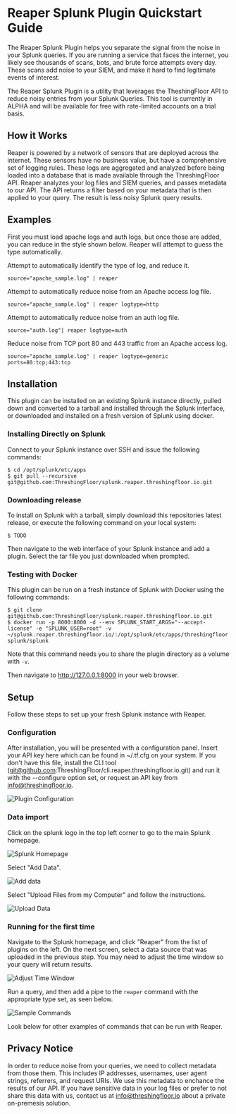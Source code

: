 # Reaper Splunk Plugin Quickstart Guide

The Reaper Splunk Plugin helps you separate the signal from the noise in your Splunk queries. If you are running a service that faces the internet, you likely see thousands of scans, bots, and brute force attempts every day. These scans add noise to your SIEM, and make it hard to find legitimate events of interest.

The Reaper Splunk Plugin is a utility that leverages the TheshingFloor API to reduce noisy entries from your Splunk Queries. This tool is currently in ALPHA and will be available for free with rate-limited accounts on a trial basis.

## How it Works

Reaper is powered by a network of sensors that are deployed across the internet. These sensors have no business value, but have a comprehensive set of logging rules. These logs are aggregated and analyzed before being loaded into a database that is made available through the ThreshingFloor API. Reaper analyzes your log files and SIEM queries, and passes metadata to our API. The API returns a filter based on your metadata that is then applied to your query. The result is less noisy Splunk query results.

## Examples

First you must load apache logs and auth logs, but once those are added, you can reduce in the style shown below. Reaper will attempt to guess the type automatically.

Attempt to automatically identify the type of log, and reduce it.
```
source="apache_sample.log" | reaper 
```

Attempt to automatically reduce noise from an Apache access log file.
```
source="apache_sample.log" | reaper logtype=http
```

Attempt to automatically reduce noise from an auth log file.
```
source="auth.log"| reaper logtype=auth
```

Reduce noise from TCP port 80 and 443 traffic from an Apache access log.
```
source="apache_sample.log" | reaper logtype=generic ports=80:tcp;443:tcp 
```

## Installation

This plugin can be installed on an existing Splunk instance directly, pulled down and converted to a tarball and installed through the Splunk interface, or downloaded and installed on a fresh version of Splunk using docker.

### Installing Directly on Splunk

Connect to your Splunk instance over SSH and issue the following commands:

```
$ cd /opt/splunk/etc/apps
$ git pull --recursive git@github.com:ThreshingFloor/splunk.reaper.threshingfloor.io.git
```

### Downloading release

To install on Splunk with a tarball, simply download this repositories latest release, or execute the following command on your local system:

```
$ TODO
```

Then navigate to the web interface of your Splunk instance and add a plugin. Select the tar file you just downloaded when prompted.

### Testing with Docker
This plugin can be run on a fresh instance of Splunk with Docker using the following commands:
```
$ git clone git@github.com:ThreshingFloor/splunk.reaper.threshingfloor.io.git
$ docker run -p 8000:8000 -d --env SPLUNK_START_ARGS="--accept-license" -e "SPLUNK_USER=root" -v ~/splunk.reaper.threshingfloor.io/:/opt/splunk/etc/apps/threshingfloor splunk/splunk
```

Note that this command needs you to share the plugin directory as a volume with `-v`. 

Then navigate to http://127.0.0.1:8000 in your web browser.

## Setup

Follow these steps to set up your fresh Splunk instance with Reaper.

### Configuration

After installation, you will be presented with a configuration panel. Insert your API key here which can be found in ~/.tf.cfg on your system. If you don't have this file, install the CLI tool (git@github.com:ThreshingFloor/cli.reaper.threshingfloor.io.git) and run it with the --configure option set, or request an API key from info@threshingfloor.io.

![Plugin Configuration](images/tutorial-1.png)

### Data import

Click on the splunk logo in the top left corner to go to the main Splunk homepage.

![Splunk Homepage](images/tutorial-2.png)

Select "Add Data".

![Add data](images/tutorial-3.png)

Select "Upload Files from my Computer" and follow the instructions.

![Upload Data](images/tutorial-4.png)

### Running for the first time

Navigate to the Splunk homepage, and click "Reaper" from the list of plugins on the left. On the next screen, select a data source that was uploaded in the previous step. You may need to adjust the time window so your query will return results.

![Adjust Time Window](images/tutorial-5.png)

Run a query, and then add a pipe to the `reaper` command with the appropriate type set, as seen below.

![Sample Commands](images/tutorial-6.png)

Look below for other examples of commands that can be run with Reaper.

## Privacy Notice

In order to reduce noise from your queries, we need to collect metadata from those them. This includes IP addresses, usernames, user agent strings, referrers, and request URIs. We use this metadata to enchance the results of our API. If you have sensitive data in your log files or prefer to not share this data with us, contact us at info@threshingfloor.io about a private on-premesis solution.
